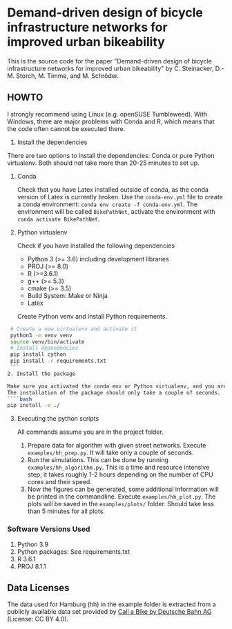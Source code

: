 # Demand-driven design of bicycle infrastructure networks for improved urban bikeability

This is the source code for the paper "Demand-driven design of bicycle infrastructure networks for improved urban bikeability" by C. Steinacker, D.-M. Storch, M. Timme, and M. Schröder.

## HOWTO

I strongly recommend using Linux (e.g. openSUSE Tumbleweed). With Windows, there are major problems with Conda and R, which means that the code often cannot be executed there.

1. Install the dependencies

There are two options to install the dependencies: Conda or pure Python virtualenv. Both should not take more than 20-25 minutes to set up.
   1. Conda

      Check that you have Latex installed outside of conda, as the conda version of Latex is currently broken. Use the `conda-env.yml` file to create a conda environment: `conda env create -f conda-env.yml`. The environment will be called `BikePathNet`, activate the environment with `conda activate BikePathNet`.

   2. Python virtualenv
   
      Check if you have installed the following dependencies
      * Python 3 (>= 3.6) including development libraries
      * PROJ (>= 8.0)
      * R (>=3.6.1)
      * g++ (>= 5.3)
      * cmake (>= 3.5)
      * Build System: Make or Ninja
      * Latex
   
      Create Python venv and install Python requirements.
   ```bash
    # Create a new virtualenv and activate it
    python3 -m venv venv
    source venv/bin/activate
    # Install dependencies
    pip install cython
    pip install -r requirements.txt
    ```
2. Install the package

   Make sure you activated the conda env or Python virtualenv, and you are executing the command from the project folder.
   The installation of the package should only take a couple of seconds.
   ````bash
   pip install -e ./
   ````

3. Executing the python scripts
   
   All commands assume you are in the project folder.
   1. Prepare data for algorithm with given street networks. Execute `examples/hh_prep.py`. It will take only a couple of seconds.
   2. Run the simulations. This can be done by running `examples/hh_algorithm.py`. This is a time and resource intensive step, it takes roughly 1-2 hours depending on the number of CPU cores and their speed. 
   3. Now the figures can be generated, some additional information will be printed in the commandline. Execute `examples/hh_plot.py`. The plots will be saved in the `examples/plots/` folder. Should take less than 5 minutes for all plots.


### Software Versions Used
   1. Python 3.9
   2. Python packages: See requirements.txt
   3. R 3.6.1
   4. PROJ 8.1.1


## Data Licenses
The data used for Hamburg (hh) in the example folder is extracted from a publicly available data set provided 
by [Call a Bike by Deutsche Bahn AG](https://data.deutschebahn.com/dataset/data-call-a-bike) (License: CC BY 4.0).
